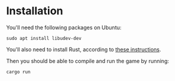 Installation
====
You'll need the following packages on Ubuntu:

```
sudo apt install libudev-dev
```

You'll also need to install Rust, according to [these instructions](https://www.rust-lang.org/tools/install).

Then you should be able to compile and run the game by running:

```
cargo run
```

